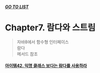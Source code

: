##### [GO TO LIST](../README.md)

# Chapter7. 람다와 스트림
> 자바8에서 함수형 인터페이스  
> 람다  
> 메서드 참조

#### [아이템42. 익명 클래스 보다는 람다를 사용하라](./item42/README.md)
